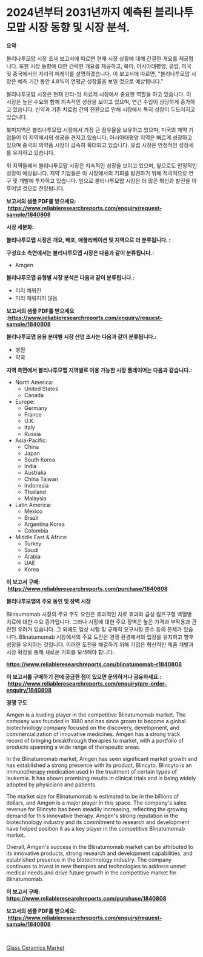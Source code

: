 <p><h1>2024년부터 2031년까지 예측된 블리나투모맙 시장 동향 및 시장 분석.</h1></p><p><strong>요약</strong></p>
<p><p>블리나투모맙 시장 조사 보고서에 따르면 현재 시장 상황에 대해 간결한 개요를 제공합니다. 또한 시장 동향에 대한 간략한 개요를 제공하고, 북미, 아시아태평양, 유럽, 미국 및 중국에서의 지리적 퍼레이를 설명하겠습니다. 이 보고서에 따르면, "블리나투모맙 시장은 예측 기간 동안 4.8%의 연평균 성장률을 보일 것으로 예상됩니다."</p><p>블리나투모맙 시장은 현재 안티-암 치료제 시장에서 중요한 역할을 하고 있습니다. 이 시장은 높은 수요와 함께 지속적인 성장을 보이고 있으며, 연간 수입이 상당하게 증가하고 있습니다. 신약과 기존 치료법 간의 전환으로 인해 시장에서 특히 성장이 두드러지고 있습니다.</p><p>북미지역은 블리나투모맙 시장에서 가장 큰 점유율을 보유하고 있으며, 미국의 제약 기업들이 이 지역에서의 성공을 견지고 있습니다. 아시아태평양 지역은 빠르게 성장하고 있으며 중국의 의약품 시장이 급속히 확대되고 있습니다. 유럽 시장은 안정적인 성장세를 유지하고 있습니다.</p><p>위 지역들에서 블리나투모맙 시장은 지속적인 성장을 보이고 있으며, 앞으로도 안정적인 성장이 예상됩니다. 제약 기업들은 이 시장에서의 기회를 발견하기 위해 적극적으로 연구 및 개발에 투자하고 있습니다. 앞으로 블리나투모맙 시장은 더 많은 혁신과 발전을 이루어낼 것으로 전망됩니다.</p></p>
<p><strong>보고서의 샘플 PDF를 받으세요: &nbsp;<a href="https://www.reliableresearchreports.com/enquiry/request-sample/1840808">https://www.reliableresearchreports.com/enquiry/request-sample/1840808</a></strong></p>
<p><strong>시장 세분화:</strong></p>
<p><strong> 블리나투모맵 시장은 개요, 배포, 애플리케이션 및 지역으로 더 분류됩니다. :</strong></p>
<p><strong>구성요소 측면에서는 블리나투모맵 시장은 다음과 같이 분류됩니다.:</strong></p>
<p><ul><li>Amgen</li></ul></p>
<p><strong> 블리나투모맵 유형별 시장 분석은 다음과 같이 분류됩니다.:</strong></p>
<p><ul><li>미리 채워진</li><li>미리 채워지지 않음</li></ul></p>
<p><strong>보고서의 샘플 PDF를 받으세요 :<a href="https://www.reliableresearchreports.com/enquiry/request-sample/1840808">https://www.reliableresearchreports.com/enquiry/request-sample/1840808</a></strong></p>
<p><strong> 블리나투모맵 응용 분야별 시장 산업 조사는 다음과 같이 분류됩니다.:</strong></p>
<p><ul><li>병원</li><li>약국</li></ul></p>
<p><strong>지역 측면에서 블리나투모맵 지역별로 이용 가능한 시장 플레이어는 다음과 같습니다.:</strong></p>
<p><ul>
    <li>
        North America:
        <ul>
            <li>United States</li>
            <li>Canada</li>
        </ul>
    </li>
    <li>
        Europe:
        <ul>
            <li>Germany</li>
            <li>France</li>
            <li>U.K.</li>
            <li>Italy</li>
            <li>Russia</li>
        </ul>
    </li>
    <li>
        Asia-Pacific:
        <ul>
            <li>China</li>
            <li>Japan</li>
            <li>South Korea</li>
            <li>India</li>
            <li>Australia</li>
            <li>China Taiwan</li>
            <li>Indonesia</li>
            <li>Thailand</li>
            <li>Malaysia</li>
        </ul>
    </li>
    <li>
        Latin America:
        <ul>
            <li>Mexico</li>
            <li>Brazil</li>
            <li>Argentina Korea</li>
            <li>Colombia</li>
        </ul>
    </li>
    <li>
        Middle East & Africa:
        <ul>
            <li>Turkey</li>
            <li>Saudi</li>
            <li>Arabia</li>
            <li>UAE</li>
            <li>Korea</li>
        </ul>
    </li>
    </ul></p>
<p><strong>이 보고서 구매: &nbsp;<a href="https://www.reliableresearchreports.com/purchase/1840808">https://www.reliableresearchreports.com/purchase/1840808</a></strong></p>
<p><strong>블리나투모맵의 주요 동인 및 장벽 시장</strong></p>
<p><p>Blinaumomab 시장의 주요 주도 요인은 효과적인 치료 효과와 급성 림프구형 백혈병 치료에 대한 수요 증가입니다. 그러나 시장에 대한 주요 장벽은 높은 가격과 부작용과 관련된 우려가 있습니다. 그 외에도 임상 시험 및 규제적 요구사항 준수 등의 문제가 있습니다. Blinatumomab 시장에서의 주요 도전은 경쟁 환경에서의 입장을 유지하고 향후 성장을 유지하는 것입니다. 이러한 도전을 해결하기 위해 기업은 혁신적인 제품 개발과 시장 확장을 통해 새로운 기회를 모색해야 합니다.</p></p>
<p><strong><a href="https://www.reliableresearchreports.com/blinatumomab-r1840808">https://www.reliableresearchreports.com/blinatumomab-r1840808</a></strong></p>
<p><strong>이 보고서를 구매하기 전에 궁금한 점이 있으면 문의하거나 공유하세요.: &nbsp;<a href="https://www.reliableresearchreports.com/enquiry/pre-order-enquiry/1840808">https://www.reliableresearchreports.com/enquiry/pre-order-enquiry/1840808</a></strong></p>
<p><strong>경쟁 구도</strong></p>
<p><p>Amgen is a leading player in the competitive Blinatumomab market. The company was founded in 1980 and has since grown to become a global biotechnology company focused on the discovery, development, and commercialization of innovative medicines. Amgen has a strong track record of bringing breakthrough therapies to market, with a portfolio of products spanning a wide range of therapeutic areas.</p><p>In the Blinatumomab market, Amgen has seen significant market growth and has established a strong presence with its product, Blincyto. Blincyto is an immunotherapy medication used in the treatment of certain types of leukemia. It has shown promising results in clinical trials and is being widely adopted by physicians and patients.</p><p>The market size for Blinatumomab is estimated to be in the billions of dollars, and Amgen is a major player in this space. The company's sales revenue for Blincyto has been steadily increasing, reflecting the growing demand for this innovative therapy. Amgen's strong reputation in the biotechnology industry and its commitment to research and development have helped position it as a key player in the competitive Blinatumomab market.</p><p>Overall, Amgen's success in the Blinatumomab market can be attributed to its innovative products, strong research and development capabilities, and established presence in the biotechnology industry. The company continues to invest in new therapies and technologies to address unmet medical needs and drive future growth in the competitive market for Blinatumomab.</p></p>
<p><strong>이 보고서 구매: &nbsp; <a href="https://www.reliableresearchreports.com/purchase/1840808">https://www.reliableresearchreports.com/purchase/1840808</a></strong></p>
<p><strong>보고서의 샘플 PDF를 받으세요: &nbsp;<a href="https://www.reliableresearchreports.com/enquiry/request-sample/1840808">https://www.reliableresearchreports.com/enquiry/request-sample/1840808</a></strong><strong></strong></p>
<p>&nbsp;</p>
<p><p><a href="https://issuu.com/reportprime-2/docs/glass-ceramics-market-size-2030.ppt_70619c2dd72ce0">Glass Ceramics Market</a></p></p>